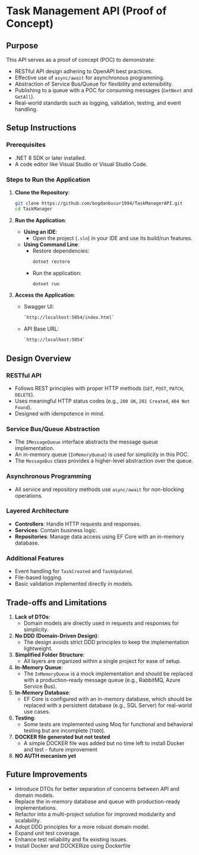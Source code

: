 # Task Management API (Proof of Concept)

## Purpose
This API serves as a proof of concept (POC) to demonstrate:
- RESTful API design adhering to OpenAPI best practices.
- Effective use of `async/await` for asynchronous programming.
- Abstraction of Service Bus/Queue for flexibility and extensibility.
- Publishing to a queue with a POC for consuming messages (`GetNext` and `GetAll`).
- Real-world standards such as logging, validation, testing, and event handling.

## Setup Instructions

### Prerequisites
- .NET 8 SDK or later installed.
- A code editor like Visual Studio or Visual Studio Code.

### Steps to Run the Application
1. **Clone the Repository**:
   ```bash
   git clone https://github.com/bogdanbucur1994/TaskManagerAPI.git
   cd TaskManager
   ```

2. **Run the Application**:
   - **Using an IDE**:
     - Open the project (`.sln`) in your IDE and use its build/run features.
   - **Using Command Line**:
     - Restore dependencies:
       ```bash
       dotnet restore
       ```
     - Run the application:
       ```bash
       dotnet run
       ```

3. **Access the Application**:
   - Swagger UI:
     ```bash
     `http://localhost:5054/index.html`
     ```
   - API Base URL:
     ```bash
     `http://localhost:5054`
     ```

## Design Overview

### RESTful API
- Follows REST principles with proper HTTP methods (`GET`, `POST`, `PATCH`, `DELETE`).
- Uses meaningful HTTP status codes (e.g., `200 OK`, `201 Created`, `404 Not Found`).
- Designed with idempotence in mind.

### Service Bus/Queue Abstraction
- The `IMessageQueue` interface abstracts the message queue implementation.
- An in-memory queue (`InMemoryQueue`) is used for simplicity in this POC.
- The `MessageBus` class provides a higher-level abstraction over the queue.

### Asynchronous Programming
- All service and repository methods use `async/await` for non-blocking operations.

### Layered Architecture
- **Controllers**: Handle HTTP requests and responses.
- **Services**: Contain business logic.
- **Repositories**: Manage data access using EF Core with an in-memory database.

### Additional Features
- Event handling for `TaskCreated` and `TaskUpdated`.
- File-based logging.
- Basic validation implemented directly in models.

## Trade-offs and Limitations
1. **Lack of DTOs**:
   - Domain models are directly used in requests and responses for simplicity.
2. **No DDD (Domain-Driven Design)**:
   - The design avoids strict DDD principles to keep the implementation lightweight.
3. **Simplified Folder Structure**:
   - All layers are organized within a single project for ease of setup.
4. **In-Memory Queue**:
   - The `InMemoryQueue` is a mock implementation and should be replaced with a production-ready message queue (e.g., RabbitMQ, Azure Service Bus).
5. **In-Memory Database**:
   - EF Core is configured with an in-memory database, which should be replaced with a persistent database (e.g., SQL Server) for real-world use cases.
6. **Testing**:
   - Some tests are implemented using Moq for functional and behavioral testing but are incomplete (`TODO`).
7. **DOCKER file generated but not tested**
   - A simple DOCKER file was added but no time left to install Docker and test - future improvement
8. **NO AUTH mecanism yet**

## Future Improvements
- Introduce DTOs for better separation of concerns between API and domain models.
- Replace the in-memory database and queue with production-ready implementations.
- Refactor into a multi-project solution for improved modularity and scalability.
- Adopt DDD principles for a more robust domain model.
- Expand unit test coverage.
- Enhance test reliability and fix existing issues.
- Install Docker and DOCKERize using Dockerfile
